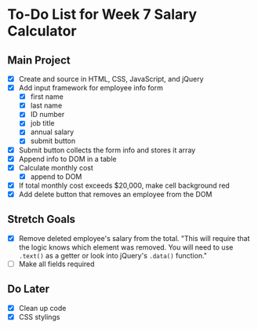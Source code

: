 # To-Do List for Week 7 Salary Calculator

## Main Project

- [x] Create and source in HTML, CSS, JavaScript, and jQuery
- [x] Add input framework for employee info form
  - [x] first name
  - [x] last name
  - [x] ID number
  - [x] job title
  - [x] annual salary
  - [x] submit button
- [x] Submit button collects the form info and stores it array
- [x] Append info to DOM in a table
- [x] Calculate monthly cost
  - [x] append to DOM
- [x] If total monthly cost exceeds $20,000, make cell background red
- [x] Add delete button that removes an employee from the DOM

## Stretch Goals

- [x] Remove deleted employee's salary from the total. "This will require that the logic knows which element was removed. You will need to use `.text()` as a getter or look into jQuery's `.data()` function."
- [ ] Make all fields required

## Do Later

- [x] Clean up code
- [x] CSS stylings
